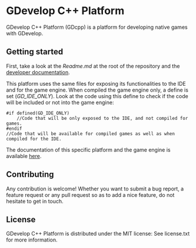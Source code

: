 GDevelop C++ Platform
=========================

GDevelop C++ Platform (GDcpp) is a platform for developing native games with GDevelop.

Getting started
---------------

First, take a look at the *Readme.md* at the root of the repository and the [developer documentation](http://4ian.github.io/GD-Documentation/).

This platform uses the same files for exposing its functionalities to the IDE and for the game engine. When compiled the game engine only, a define is set (*GD_IDE_ONLY*). Look at the code using this define to check if the code will be included or not into the game engine:

    #if defined(GD_IDE_ONLY)
        //Code that will be only exposed to the IDE, and not compiled for games.
    #endif
    //Code that will be available for compiled games as well as when compiled for the IDE.


The documentation of this specific platform and the game engine is available [here](http://4ian.github.io/GD-Documentation/GDCpp%20Documentation).

Contributing
------------

Any contribution is welcome! Whether you want to submit a bug report, a feature request
or any pull request so as to add a nice feature, do not hesitate to get in touch.

License
-------

GDevelop C++ Platform is distributed under the MIT license: See license.txt for
more information.

